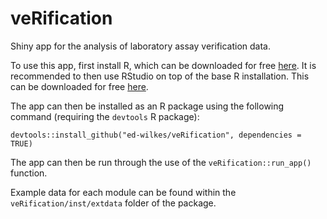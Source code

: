 # veRification
Shiny app for the analysis of laboratory assay verification data.

To use this app, first install R, which can be downloaded for free [here](https://cran.r-project.org/).  It is recommended to then use RStudio on top of the base R installation. This can be downloaded for free [here](https://posit.co/downloads/).

The app can then be installed as an R package using the following command (requiring the `devtools` R package):

`devtools::install_github("ed-wilkes/veRification", dependencies = TRUE)`

The app can then be run through the use of the `veRification::run_app()` function.

Example data for each module can be found within the `veRification/inst/extdata` folder of the package.
